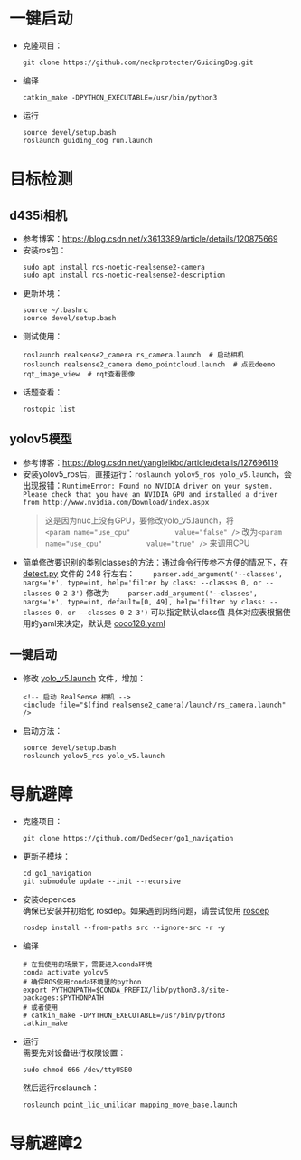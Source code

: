 # 一键启动
- 克隆项目：
    ```shell
    git clone https://github.com/neckprotecter/GuidingDog.git
    ```
- 编译
    ```shell
    catkin_make -DPYTHON_EXECUTABLE=/usr/bin/python3
    ```
- 运行  
    ```shell
    source devel/setup.bash
    roslaunch guiding_dog run.launch
    ```

# 目标检测

## d435i相机
- 参考博客：https://blog.csdn.net/x3613389/article/details/120875669
- 安装ros包：
    ```shell
    sudo apt install ros-noetic-realsense2-camera
    sudo apt install ros-noetic-realsense2-description
    ```
- 更新环境：
    ```shell
    source ~/.bashrc
    source devel/setup.bash
    ```
- 测试使用：
    ```shell
    roslaunch realsense2_camera rs_camera.launch  # 启动相机
    roslaunch realsense2_camera demo_pointcloud.launch  # 点云deemo
    rqt_image_view  # rqt查看图像
    ```
- 话题查看：
    ```shell
    rostopic list
    ```

## yolov5模型
- 参考博客：https://blog.csdn.net/yangleikbd/article/details/127696119
- 安装yolov5_ros后，直接运行：```roslaunch yolov5_ros yolo_v5.launch```，会出现报错：```RuntimeError: Found no NVIDIA driver on your system. Please check that you have an NVIDIA GPU and installed a driver from http://www.nvidia.com/Download/index.aspx```  
    > 这是因为nuc上没有GPU，要修改yolo_v5.launch，将  
    ```<param name="use_cpu"           value="false" />```
    改为```<param name="use_cpu"           value="true" />```
    来调用CPU
- 简单修改要识别的类别classes的方法：通过命令行传参不方便的情况下，在 [detect.py](yolov5-master/detect.py) 文件的 248 行左右：
    ```    parser.add_argument('--classes', nargs='+', type=int, help='filter by class: --classes 0, or --classes 0 2 3')```
    修改为
    ```    parser.add_argument('--classes', nargs='+', type=int, default=[0, 49], help='filter by class: --classes 0, or --classes 0 2 3')```
    可以指定默认class值
    具体对应表根据使用的yaml来决定，默认是 [coco128.yaml](wksp/src/yolov5_ros/yolov5/data/coco128.yaml)

## 一键启动
- 修改 [yolo_v5.launch](src/Yolov5_ros/yolov5_ros/yolov5_ros/launch/yolo_v5.launch) 文件，增加：
    ```launch
    <!-- 启动 RealSense 相机 -->
    <include file="$(find realsense2_camera)/launch/rs_camera.launch" />
    ```
- 启动方法：
    ```shell
    source devel/setup.bash
    roslaunch yolov5_ros yolo_v5.launch
    ```

# 导航避障
- 克隆项目：
    ```shell
    git clone https://github.com/DedSecer/go1_navigation
    ```
- 更新子模块：
    ```shell
    cd go1_navigation
    git submodule update --init --recursive
    ```
- 安装depences  
  确保已安装并初始化 rosdep。如果遇到网络问题，请尝试使用 [rosdep](https://zhuanlan.zhihu.com/p/398754989)
    ```shell
    rosdep install --from-paths src --ignore-src -r -y 
    ```
- 编译
    ```shell
    # 在我使用的场景下，需要进入conda环境
    conda activate yolov5
    # 确保ROS使用conda环境里的python
    export PYTHONPATH=$CONDA_PREFIX/lib/python3.8/site-packages:$PYTHONPATH
    # 或者使用
    # catkin_make -DPYTHON_EXECUTABLE=/usr/bin/python3  
    catkin_make
    ```
- 运行  
  需要先对设备进行权限设置：
  ```shell
  sudo chmod 666 /dev/ttyUSB0
  ```
  然后运行roslaunch：
  ```shell
  roslaunch point_lio_unilidar mapping_move_base.launch
  ```

# 导航避障2
